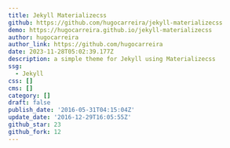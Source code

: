 ```yaml
---
title: Jekyll Materializecss
github: https://github.com/hugocarreira/jekyll-materializecss
demo: https://hugocarreira.github.io/jekyll-materializecss
author: hugocarreira
author_link: https://github.com/hugocarreira
date: 2023-11-28T05:02:39.177Z
description: a simple theme for Jekyll using Materializecss
ssg:
  - Jekyll
css: []
cms: []
category: []
draft: false
publish_date: '2016-05-31T04:15:04Z'
update_date: '2016-12-29T16:05:55Z'
github_star: 23
github_fork: 12
---
```

